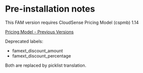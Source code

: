 # Pre-installation notes

This FAM version requires CloudSense Pricing Model (cspmb) 1.14

[Pricing Model - Previous Versions](https://cloudsense.atlassian.net/wiki/spaces/CPP/pages/32170339/Pricing+Model+-+Previous+Versions)

Deprecated labels:

- famext_discount_amount
- famext_discount_percentage

Both are replaced by picklist translation.